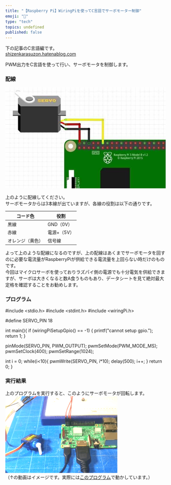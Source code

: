 ```yaml
---
title: "【Raspberry Pi】WiringPiを使ってC言語でサーボモーター制御"
emoji: "🤖"
type: "tech"
topics: undefined
published: false
---
```


下の記事のC言語編です。  
[shizenkarasuzon.hatenablog.com](https://shizenkarasuzon.hatenablog.com/entry/2019/03/04/002150)

PWM出力をC言語を使って行い、サーボモータを制御します。  
  
### 配線

![f:id:pythonjacascript:20190309165632j:plain](/images/ppythonjacascript2019030920190309165632.jpg "f:id:pythonjacascript:20190309165632j:plain")

上のように配線してください。  
サーボモータからは3本線が出ていますが、各線の役割は以下の通りです。

| コード色     | 役割      |
| -------- | ------- |
| 黒線       | GND（0V） |
| 赤線       | 電源+（5V） |
| オレンジ（黄色） | 信号線     |

よって上のような配線になるのですが、上の配線はあくまでサーボモータを回すのに必要な電流量がRaspberryPiが供給できる電流量を上回らない時だけのものです。  
今回はマイクロサーボを使っておりラズパイ側の電源でも十分電気を供給できますが、サーボは大きくなると数A食うものもあり、データシートを見て絶対最大定格を確認することをお勧めします。  
  
  
### プログラム

#include <stdio.h>
#include <stdint.h>
#include <wiringPi.h>

#define SERVO_PIN 18

int main(){
  if (wiringPiSetupGpio() == -1) {
     printf("cannot setup gpio.");
    return 1;
  }

  pinMode(SERVO_PIN, PWM_OUTPUT);
  pwmSetMode(PWM_MODE_MS);
  pwmSetClock(400);
  pwmSetRange(1024);
   
   int i = 0;
   while(i<10){
     pwmWrite(SERVO_PIN, i*10);
      delay(500);
      i++;
}
  return 0;
}
  
  
### 実行結果

上のプログラムを実行すると、このようにサーボモータが回転します。  
![f:id:pythonjacascript:20190225234425g:plain](/images/ppythonjacascript2019022520190225234425.gif "f:id:pythonjacascript:20190225234425g:plain")  
（↑の動画はイメージです。実際には[このプログラム](https://shizenkarasuzon.hatenablog.com/entry/2019/03/04/002150)で動かしています。） 